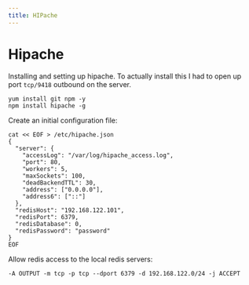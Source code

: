 ```yaml
---
title: HIPache
---
```


# Hipache

Installing and setting up hipache. To actually install this I had to open up
port `tcp/9418` outbound on the server.

```
yum install git npm -y
npm install hipache -g
```

Create an initial configuration file:

```
cat << EOF > /etc/hipache.json
{
  "server": {
    "accessLog": "/var/log/hipache_access.log",
    "port": 80,
    "workers": 5,
    "maxSockets": 100,
    "deadBackendTTL": 30,
    "address": ["0.0.0.0"],
    "address6": ["::"]
  },
  "redisHost": "192.168.122.101",
  "redisPort": 6379,
  "redisDatabase": 0,
  "redisPassword": "password"
}
EOF
```

Allow redis access to the local redis servers:

```
-A OUTPUT -m tcp -p tcp --dport 6379 -d 192.168.122.0/24 -j ACCEPT
```

